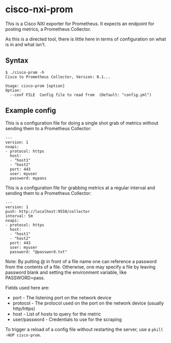 # cisco-nxi-prom

This is a Cisco NXI exporter for Prometheus.  It expects an endpoint for posting metrics, a Prometheus Collector.

As this is a directed tool, there is little here in terms of configuration on what is in and what isn't.

## Syntax
```
$ ./cisco-prom -h
Cisco to Prometheus Collector, Version: 0.1...

Usage: cisco-prom [option]
Option:
  --conf FILE  Config file to read from  (Default: "config.yml")
```

## Example config

This is a configuration file for doing a single shot grab of metrics without sending them to a Prometheus Collector:
```
---
version: 1
nxapi:
- protocol: https
  host:
  - "host1"
  - "host2"
  port: 443
  user: myuser
  password: mypass
```

This is a configuration file for grabbing metrics at a regular interval and sending them to a Prometheus Collector:
```
---
version: 1
push: http://localhost:9550/collector
interval: 5m
nxapi:
- protocol: https
  host:
  - "host1"
  - "host2"
  port: 443
  user: myuser
  password: "@password.txt"
```

Note: By putting @ in front of a file name one can reference a password from the contents of a file.  Otherwise, one may specify a file by leaving password blank and setting the environment variable, like PASSWORD=pass.

Fields used here are:
- port - The listening port on the network device
- protocol - The protocol used on the port on the network device (usually http/https)
- host - List of hosts to query for the metric
- user/password - Credentials to use for the scraping

To trigger a reload of a config file without restarting the server, use a `pkill -HUP cisco-prom`.
